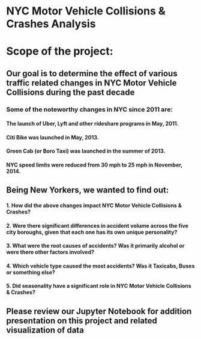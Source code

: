 # NYC Motor Vehicle Collisions & Crashes Analysis
# Scope of the project:
## Our goal is to determine the effect of various traffic related changes in NYC Motor Vehicle Collisions during the past decade
### Some of the noteworthy changes in NYC since 2011 are:
#### The launch of Uber, Lyft and other rideshare programs in May, 2011.
#### Citi Bike was launched in May, 2013.
#### Green Cab (or Boro Taxi) was launched in the summer of 2013.
#### NYC speed limits were reduced from 30 mph to 25 mph in November, 2014.

## Being New Yorkers, we wanted to find out:
#### 1. How did the above changes impact NYC Motor Vehicle Collisions & Crashes?
#### 2. Were there significant differences in accident volume across the five city boroughs, given that each one has its own unique personality?
#### 3. What were the root causes of accidents? Was it primarily alcohol or were there other factors involved?
#### 4. Which vehicle type caused the most accidents? Was it Taxicabs, Buses or something else?
#### 5. Did seasonality have a significant role in NYC Motor Vehicle Collisions & Crashes?
## Please review our Jupyter Notebook for addition presentation on this project and related visualization of data
